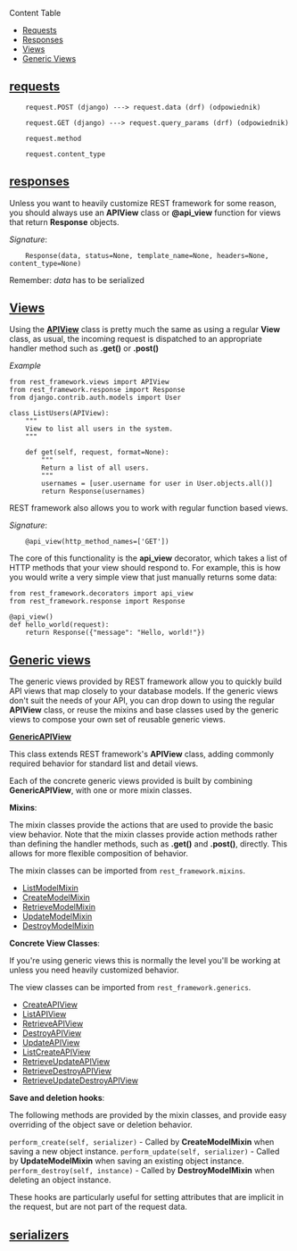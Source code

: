 Content Table

- [Requests](#requests)
- [Responses](#responses)
- [Views](#views)
- [Generic Views](#generic-views)

## [requests](https://www.django-rest-framework.org/api-guide/requests/)

```
    request.POST (django) ---> request.data (drf) (odpowiednik)
```

```
    request.GET (django) ---> request.query_params (drf) (odpowiednik)
```

```
    request.method
```

```
    request.content_type
```

## [responses](https://www.django-rest-framework.org/api-guide/responses/)

Unless you want to heavily customize REST framework for some reason, you should always use an **APIView** class or **@api_view** function for views that return **Response** objects.

_Signature_:

```
    Response(data, status=None, template_name=None, headers=None, content_type=None)
```

Remember: _data_ has to be serialized

## [Views](https://www.django-rest-framework.org/api-guide/views/)

Using the [**APIView**](https://www.cdrf.co/3.13/rest_framework.views/APIView.html) class is pretty much the same as using a regular **View** class, as usual, the incoming request is dispatched to an appropriate handler method such as **.get()** or **.post()**

_Example_

```
from rest_framework.views import APIView
from rest_framework.response import Response
from django.contrib.auth.models import User

class ListUsers(APIView):
    """
    View to list all users in the system.
    """

    def get(self, request, format=None):
        """
        Return a list of all users.
        """
        usernames = [user.username for user in User.objects.all()]
        return Response(usernames)
```

REST framework also allows you to work with regular function based views.

_Signature_:

```
    @api_view(http_method_names=['GET'])
```

The core of this functionality is the **api_view** decorator, which takes a list of HTTP methods that your view should respond to. For example, this is how you would write a very simple view that just manually returns some data:

```
from rest_framework.decorators import api_view
from rest_framework.response import Response

@api_view()
def hello_world(request):
    return Response({"message": "Hello, world!"})
```

## [Generic views](https://www.django-rest-framework.org/api-guide/generic-views/)

The generic views provided by REST framework allow you to quickly build API views that map closely to your database models.
If the generic views don't suit the needs of your API, you can drop down to using the regular **APIView** class, or reuse the mixins and base classes used by the generic views to compose your own set of reusable generic views.

[**GenericAPIView**](https://www.django-rest-framework.org/api-guide/generic-views/#genericapiview)

This class extends REST framework's **APIView** class, adding commonly required behavior for standard list and detail views.

Each of the concrete generic views provided is built by combining **GenericAPIView**, with one or more mixin classes.

**Mixins**:

The mixin classes provide the actions that are used to provide the basic view behavior. Note that the mixin classes provide action methods rather than defining the handler methods, such as **.get()** and **.post()**, directly. This allows for more flexible composition of behavior.

The mixin classes can be imported from `rest_framework.mixins`.

- [ListModelMixin](https://www.django-rest-framework.org/api-guide/generic-views/#listmodelmixin)
- [CreateModelMixin](https://www.django-rest-framework.org/api-guide/generic-views/#createmodelmixin)
- [RetrieveModelMixin](https://www.django-rest-framework.org/api-guide/generic-views/#retrievemodelmixin)
- [UpdateModelMixin](https://www.django-rest-framework.org/api-guide/generic-views/#updatemodelmixin)
- [DestroyModelMixin](https://www.django-rest-framework.org/api-guide/generic-views/#destroymodelmixin)

**Concrete View Classes**:

If you're using generic views this is normally the level you'll be working at unless you need heavily customized behavior.

The view classes can be imported from `rest_framework.generics`.

- [CreateAPIView](https://www.django-rest-framework.org/api-guide/generic-views/#createapiview)
- [ListAPIView](https://www.django-rest-framework.org/api-guide/generic-views/#listapiview)
- [RetrieveAPIView](https://www.django-rest-framework.org/api-guide/generic-views/#retrieveapiview)
- [DestroyAPIView](https://www.django-rest-framework.org/api-guide/generic-views/#destroyapiview)
- [UpdateAPIView](https://www.django-rest-framework.org/api-guide/generic-views/#updateapiview)
- [ListCreateAPIView](https://www.django-rest-framework.org/api-guide/generic-views/#listcreateapiview)
- [RetrieveUpdateAPIView](https://www.django-rest-framework.org/api-guide/generic-views/#retrieveupdateapiview)
- [RetrieveDestroyAPIView](https://www.django-rest-framework.org/api-guide/generic-views/#retrievedestroyapiview)
- [RetrieveUpdateDestroyAPIView](https://www.django-rest-framework.org/api-guide/generic-views/#retrieveupdatedestroyapiview)

**Save and deletion hooks**:

The following methods are provided by the mixin classes, and provide easy overriding of the object save or deletion behavior.

`perform_create(self, serializer)` - Called by **CreateModelMixin** when saving a new object instance.
`perform_update(self, serializer)` - Called by **UpdateModelMixin** when saving an existing object instance.
`perform_destroy(self, instance)` - Called by **DestroyModelMixin** when deleting an object instance.

These hooks are particularly useful for setting attributes that are implicit in the request, but are not part of the request data.

## [**serializers**](https://www.django-rest-framework.org/api-guide/serializers/)
